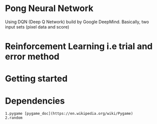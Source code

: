 # Pong Neural Network
  Using DQN (Deep Q Network)  build by Google DeepMind.
  Basically, two input sets (pixel data and score) 
# Reinforcement Learning i.e trial and error method

# Getting started
# Dependencies
	1.pygame [pygame_doc](https://en.wikipedia.org/wiki/Pygame)
	2.random
  
  
